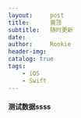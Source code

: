 ```yaml
---
layout:     post
title:      置顶
subtitle:   随时更新
date:       
author:     Rookie
header-img: 
catalog: true
tags:
    - iOS
    - Swift
---
```


#### 测试数据ssss